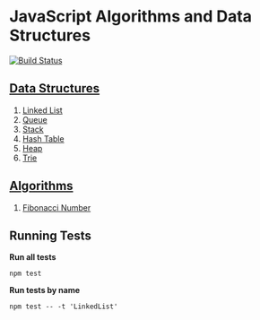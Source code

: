 # JavaScript Algorithms and Data Structures

[![Build Status](https://travis-ci.org/trekhleb/javascript-algorithms.svg?branch=master)](https://travis-ci.org/trekhleb/javascript-algorithms)

## [Data Structures](https://github.com/trekhleb/javascript-algorithms/tree/master/src/data-structures)

1. [Linked List](https://github.com/trekhleb/javascript-algorithms/tree/master/src/data-structures/linked-list)
2. [Queue](https://github.com/trekhleb/javascript-algorithms/tree/master/src/data-structures/queue)
3. [Stack](https://github.com/trekhleb/javascript-algorithms/tree/master/src/data-structures/stack)
4. [Hash Table](https://github.com/trekhleb/javascript-algorithms/tree/master/src/data-structures/hash-table)
5. [Heap](https://github.com/trekhleb/javascript-algorithms/tree/master/src/data-structures/heap)
5. [Trie](https://github.com/trekhleb/javascript-algorithms/tree/master/src/data-structures/trie)

## [Algorithms](https://github.com/trekhleb/javascript-algorithms/tree/master/src/algorithms)

1. [Fibonacci Number](https://github.com/trekhleb/javascript-algorithms/tree/master/src/algorithms/fibonacci)

## Running Tests

**Run all tests**
```
npm test
```

**Run tests by name**
```
npm test -- -t 'LinkedList'
```
